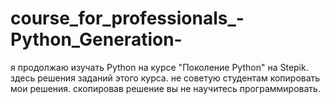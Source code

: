 # course_for_professionals_-Python_Generation-
я продолжаю изучать Python на курсе "Поколение Python" на Stepik. здесь решения заданий этого курса. не советую студентам копировать мои решения. скопировав решение вы не научитесь программировать.
